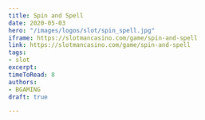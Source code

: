 ```yaml
---
title: Spin and Spell
date: 2020-05-03
hero: "/images/logos/slot/spin_spell.jpg"
iframe: https://slotmancasino.com/game/spin-and-spell
link: https://slotmancasino.com/game/spin-and-spell
tags:
- slot
excerpt: 
timeToRead: 8
authors:
- BGAMING
draft: true

---
```

